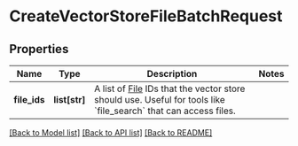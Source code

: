 # CreateVectorStoreFileBatchRequest

## Properties
Name | Type | Description | Notes
------------ | ------------- | ------------- | -------------
**file_ids** | **list[str]** | A list of [File](/docs/api-reference/files) IDs that the vector store should use. Useful for tools like &#x60;file_search&#x60; that can access files. | 

[[Back to Model list]](../README.md#documentation-for-models) [[Back to API list]](../README.md#documentation-for-api-endpoints) [[Back to README]](../README.md)

